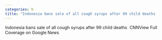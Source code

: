 ```yaml
---
categories: h
title: "Indonesia bans sale of all cough syrups after 99 child deaths  CNN"
---
```

Indonesia bans sale of all cough syrups after 99 child deaths&nbsp;&nbsp;CNNView Full Coverage on Google News